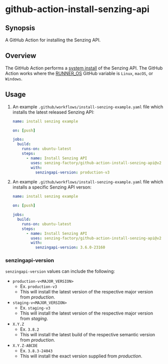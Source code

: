 # github-action-install-senzing-api

## Synopsis

A GitHub Action for installing the Senzing API.

## Overview

The GitHub Action performs a
[system install]
of the Senzing API.
The GitHub Action works where the
[RUNNER_OS]
GitHub variable is `Linux`, `macOS`, or `Windows`.

## Usage

1. An example `.github/workflows/install-senzing-example.yaml` file
   which installs the latest released Senzing API:

    ```yaml
    name: install senzing example

    on: [push]

    jobs:
      build:
        runs-on: ubuntu-latest
        steps:
          - name: Install Senzing API
            uses: senzing-factory/github-action-install-senzing-api@v2
            with:
              senzingapi-version: production-v3
    ```

1. An example `.github/workflows/install-senzing-example.yaml` file
   which installs a specific Senzing API verson:

    ```yaml
    name: install senzing example

    on: [push]

    jobs:
      build:
        runs-on: ubuntu-latest
        steps:
          - name: Install Senzing API
            uses: senzing-factory/github-action-install-senzing-api@v2
            with:
              senzingapi-version: 3.6.0-23160
    ```

### senzingapi-version

`senzingapi-version` values can include the following:
- `production-v<MAJOR_VERSION>`
  - Ex. `production-v3`
  - This will install the latest version of the respective major version from *production*. 
- `staging-v<MAJOR_VERSION>`
  - Ex. `staging-v3`
  - This will install the latest version of the respective major version from *staging*.
- `X.Y.Z`
  - Ex. `3.8.2`
  - This will install the latest build of the respective semantic version from *production*.
- `X.Y.Z-ABCDE`
  - Ex. `3.8.3-24043`
  - This will install the exact version supplied from *production*.

[RUNNER_OS]: https://docs.github.com/en/actions/learn-github-actions/variables#default-environment-variables
[system install]: https://github.com/senzing-garage/knowledge-base/blob/main/WHATIS/senzing-system-installation.md